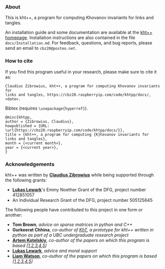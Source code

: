 ### About

This is kht++, a program for computing Khovanov invariants for links and tangles.

An installation guide and some documentation are available at the [kht++ homepage](https://cbz20.raspberryip.com/code/khtpp/docs/).
Installation instructions are also contained in the file `docs/Installation.md`.
For feedback, questions, and bug reports, please send an email to `cbz20@posteo.net`.

### How to cite

If you find this program useful in your research, please make sure to cite it as:

	Claudius Zibrowius, kht++, a program for computing Khovanov invariants for
	links and tangles, https://cbz20.raspberryip.com/code/khtpp/docs/, <date>. 

Bibtex (requires `\usepackage{hyperref}`).

	@misc{khtpp,
	author = {Zibrowius, Claudius},
	howpublished = {URL: \url{https://cbz20.raspberryip.com/code/khtpp/docs/}},
	title = {kht++, a program for computing {K}hovanov invariants for links and tangles},
	month = {<current month>},
	year = {<current year>},
	} 

### Acknowledgements

kht++ was written by __[Claudius Zibrowius](https://cbz20.raspberryip.com/)__ while being supported through the following grants:

* __[Lukas Lewark](https://people.math.ethz.ch/~llewark/)__'s Emmy Noether Grant of the DFG, project number 412851057
* An Individual Research Grant of the DFG, project number 505125645

The following people have contributed to this project in one form or another: 

* __Tom Brown__, _advice on sparse matrices in python and C++_
* __Gurkeerat Chhina__, _co-author of [KhT](https://github.com/spinachstealer/KhT"), a prototype for kht++ written in python as part of a UBC undergraduate research project_
* __[Artem Kotelskiy](https://artofkot.github.io/)__,  _co-author of the papers on which this program is based \[[1](https://arxiv.org/abs/1910.14584),[2](https://arxiv.org/abs/2004.01619),[3](https://arxiv.org/abs/2104.13592),[4](https://arxiv.org/abs/2105.06308),[5](https://arxiv.org/abs/2202.01460)\]_
* __[Lukas Lewark](https://people.math.ethz.ch/~llewark/)__, _advice and moral support_
* __[Liam Watson](https://www.math.ubc.ca/~liam/)__,  _co-author of the papers on which this program is based \[[1](https://arxiv.org/abs/1910.14584),[2](https://arxiv.org/abs/2004.01619),[3](https://arxiv.org/abs/2104.13592),[4](https://arxiv.org/abs/2105.06308),[5](https://arxiv.org/abs/2202.01460)\]_

